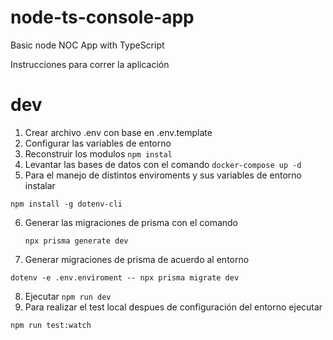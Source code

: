 # node-ts-console-app
Basic node NOC App with  TypeScript


Instrucciones para correr la aplicación

# dev
1. Crear archivo .env con base en .env.template
2. Configurar las variables de entorno
3. Reconstruir los modulos ```npm instal```
4. Levantar las bases de datos con el comando ```docker-compose up -d```
5. Para el manejo de distintos enviroments y sus variables de entorno instalar
```
npm install -g dotenv-cli
```
6. Generar las migraciones de prisma con el comando
    ```
    npx prisma generate dev
    ```
7. Generar migraciones de prisma de acuerdo al entorno
```
dotenv -e .env.enviroment -- npx prisma migrate dev
```
8. Ejecutar ```npm run dev```
9. Para realizar el test local despues de configuración del entorno ejecutar
```
npm run test:watch
```
